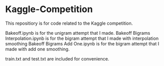 # Kaggle-Competition

This repositiory is for code related to the Kaggle competition.

Bakeoff.ipynb is for the unigram attempt that I made.
Bakeoff Bigrams Interpolation.ipynb is for the bigram attempt that I made with interpolation smoothing
Bakeoff Bigrams Add One.ipynb is for the bigram attempt that I made with add one smoothing. 

train.txt and test.txt are included for convenience.
